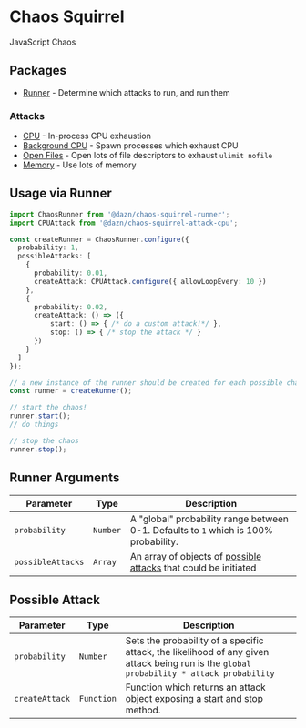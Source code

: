 # Chaos Squirrel

JavaScript Chaos

## Packages

- [Runner](./packages/runner) - Determine which attacks to run, and run them

### Attacks

- [CPU](./packages/attack-cpu) - In-process CPU exhaustion
- [Background CPU](./packages/attack-cpu-background) - Spawn processes which exhaust CPU
- [Open Files](./packages/attack-open-files) - Open lots of file descriptors to exhaust `ulimit nofile`
- [Memory](./packages/attack-memory) - Use lots of memory

## Usage via Runner

```ts
import ChaosRunner from '@dazn/chaos-squirrel-runner';
import CPUAttack from '@dazn/chaos-squirrel-attack-cpu';

const createRunner = ChaosRunner.configure({
  probability: 1,
  possibleAttacks: [
    {
      probability: 0.01,
      createAttack: CPUAttack.configure({ allowLoopEvery: 10 })
    },
    {
      probability: 0.02,
      createAttack: () => ({
          start: () => { /* do a custom attack!*/ },
          stop: () => { /* stop the attack */ }
      })
    }
  ]
});

// a new instance of the runner should be created for each possible chaos run
const runner = createRunner();

// start the chaos!
runner.start();
// do things

// stop the chaos
runner.stop();
```

## Runner Arguments

| Parameter       | Type    | Description                                            |
|-----------------|---------|--------------------------------------------------------|
| `probability`     | `Number` | A "global" probability range between 0-1. Defaults to `1` which is 100% probability. |
| `possibleAttacks` | `Array`   | An array of objects of [possible attacks](#possible-attack) that could be initiated  |

## Possible Attack

| Parameter    | Type     | Description                                                                |
|--------------|----------|----------------------------------------------------------------------------|
| `probability`  | `Number`  | Sets the probability of a specific attack, the likelihood of any given attack being run is the `global probability * attack probability`                               |
| `createAttack` | `Function` | Function which returns an attack object exposing a start and stop method.  |

```
